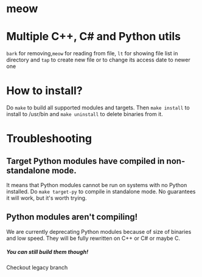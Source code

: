 # meow
# Multiple C++, C# and Python utils

`bark` for removing,`meow` for reading from file, `lt` for showing file list in directory and `tap` to create new file or to change its access date to newer one

# How to install?
Do `make` to build all supported modules and targets. Then `make install` to install to /usr/bin and `make uninstall` to delete binaries from it.
# Troubleshooting
## Target Python modules have compiled in non-standalone mode. 
It means that Python modules cannot be run on systems with no Python installed. Do `make target-py` to compile in standalone mode. No guarantees it will work, but it's worth trying.
## Python modules aren't compiling!
We are currently deprecating Python modules because of size of binaries and low speed. They will be fully rewritten on C++ or C# or maybe C. 
##### You can still build them though! 
Checkout legacy branch
